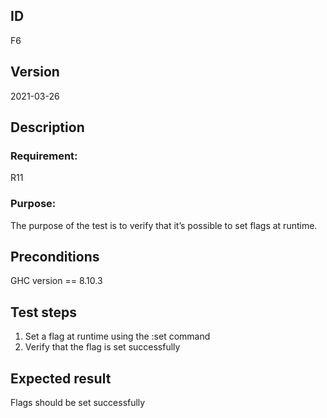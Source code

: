 ## ID

F6

## Version

2021-03-26

## Description

### Requirement: 
R11

### Purpose:
The purpose of the test is to verify that it’s possible to set flags at runtime.

## Preconditions
GHC version == 8.10.3

## Test steps
1. Set a flag at runtime using the :set command
2. Verify that the flag is set successfully

## Expected result

Flags should be set successfully